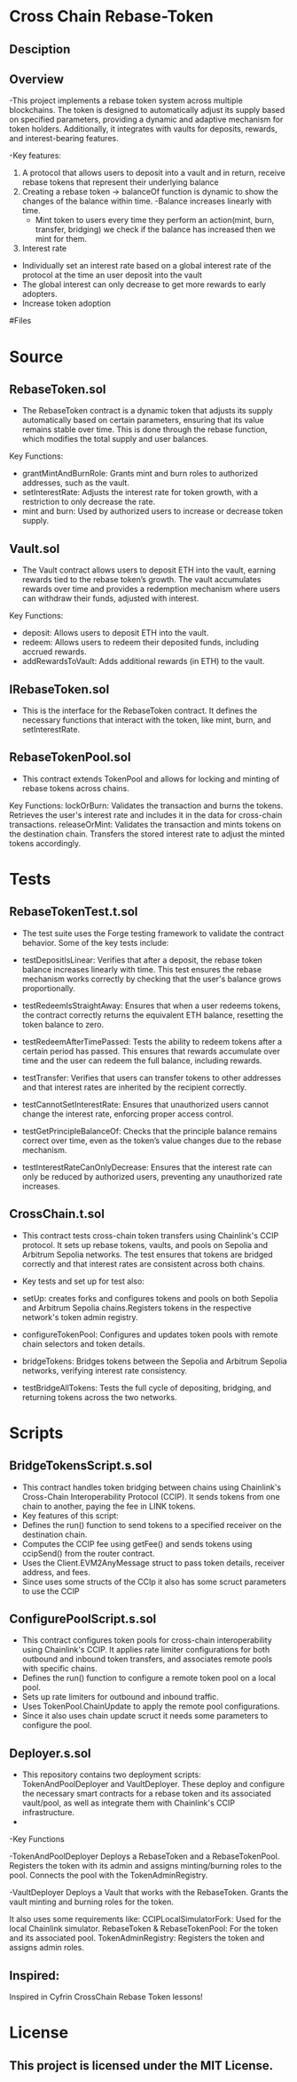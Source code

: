 # Cross Chain Rebase-Token
## Desciption
## Overview
-This project implements a rebase token system across multiple blockchains. The token is designed to automatically adjust its supply based on specified parameters, providing a dynamic and adaptive mechanism for token holders. Additionally, it integrates with vaults for deposits, rewards, and interest-bearing features.

-Key features:
1. A protocol that allows users to deposit into a vault and in return, receive rebase tokens that represent their underlying balance
2. Creating a rebase token -> balanceOf function is dynamic to show the changes of the balance within time.
    -Balance increases linearly with time.
    - Mint token to users every time they perform an action(mint, burn, transfer, bridging) we check if the balance has increased then we mint for them.
3. Interest rate
- Individually set an interest rate based on a global interest rate of the protocol at the time an user deposit into the vault
- The global interest can only decrease to get more rewards to early adopters.
- Increase token adoption


#Files

# Source
## RebaseToken.sol
- The RebaseToken contract is a dynamic token that adjusts its supply automatically based on certain parameters, ensuring that its value remains stable over time. This is done through the rebase function, which modifies the total supply and user balances.

Key Functions:
- grantMintAndBurnRole: Grants mint and burn roles to authorized addresses, such as the vault.
- setInterestRate: Adjusts the interest rate for token growth, with a restriction to only decrease the rate.
- mint and burn: Used by authorized users to increase or decrease token supply.

## Vault.sol
- The Vault contract allows users to deposit ETH into the vault, earning rewards tied to the rebase token’s growth. The vault accumulates rewards over time and provides a redemption mechanism where users can withdraw their funds, adjusted with interest.

Key Functions:
- deposit: Allows users to deposit ETH into the vault.
- redeem: Allows users to redeem their deposited funds, including accrued rewards.
- addRewardsToVault: Adds additional rewards (in ETH) to the vault.

## IRebaseToken.sol
- This is the interface for the RebaseToken contract. It defines the necessary functions that interact with the token, like mint, burn, and setInterestRate.

## RebaseTokenPool.sol
 - This contract extends TokenPool and allows for locking and minting of rebase tokens across chains.

Key Functions:
lockOrBurn:
Validates the transaction and burns the tokens.
Retrieves the user's interest rate and includes it in the data for cross-chain transactions.
releaseOrMint:
Validates the transaction and mints tokens on the destination chain.
Transfers the stored interest rate to adjust the minted tokens accordingly.

# Tests
## RebaseTokenTest.t.sol
- The test suite uses the Forge testing framework to validate the contract behavior. Some of the key tests include:

- testDepositIsLinear: Verifies that after a deposit, the rebase token balance increases linearly with time. This test ensures the rebase mechanism works correctly by checking that the user's balance grows proportionally.

- testRedeemIsStraightAway: Ensures that when a user redeems tokens, the contract correctly returns the equivalent ETH balance, resetting the token balance to zero.
 
- testRedeemAfterTimePassed: Tests the ability to redeem tokens after a certain period has passed. This ensures that rewards accumulate over time and the user can redeem the full balance, including rewards.

- testTransfer: Verifies that users can transfer tokens to other addresses and that interest rates are inherited by the recipient correctly.
 
- testCannotSetInterestRate: Ensures that unauthorized users cannot change the interest rate, enforcing proper access control.

- testGetPrincipleBalanceOf: Checks that the principle balance remains correct over time, even as the token’s value changes due to the rebase mechanism.

- testInterestRateCanOnlyDecrease: Ensures that the interest rate can only be reduced by authorized users, preventing any unauthorized rate increases.

## CrossChain.t.sol
- This contract tests cross-chain token transfers using Chainlink's CCIP protocol. It sets up rebase tokens, vaults, and pools on Sepolia and Arbitrum Sepolia networks. The test ensures that tokens are bridged correctly and that interest rates are consistent across both chains.

- Key tests and set up for test also:
- setUp: creates forks and configures tokens and pools on both Sepolia and Arbitrum Sepolia chains.Registers tokens in the respective network's token admin registry.
- configureTokenPool: Configures and updates token pools with remote chain selectors and token details.
- bridgeTokens: Bridges tokens between the Sepolia and Arbitrum Sepolia networks, verifying interest rate consistency.
- testBridgeAllTokens: Tests the full cycle of depositing, bridging, and returning tokens across the two networks.


# Scripts

## BridgeTokensScript.s.sol
- This contract handles token bridging between chains using Chainlink's Cross-Chain Interoperability Protocol (CCIP). It sends tokens from one chain to another, paying the fee in LINK tokens.
- Key features of this script:
- Defines the run() function to send tokens to a specified receiver on the destination chain.
- Computes the CCIP fee using getFee() and sends tokens using ccipSend() from the router contract.
- Uses the Client.EVM2AnyMessage struct to pass token details, receiver address, and fees.
- Since uses some structs of the CCIp it also has some scruct parameters to use the CCIP

## ConfigurePoolScript.s.sol
- This contract configures token pools for cross-chain interoperability using Chainlink's CCIP. It applies rate limiter configurations for both outbound and inbound token transfers, and associates remote pools with specific chains.
- Defines the run() function to configure a remote token pool on a local pool.
- Sets up rate limiters for outbound and inbound traffic.
- Uses TokenPool.ChainUpdate to apply the remote pool configurations.
- Since it also uses chain update scruct it needs some parameters to configure the pool.

## Deployer.s.sol
- This repository contains two deployment scripts: TokenAndPoolDeployer and VaultDeployer. These deploy and configure the necessary smart contracts for a rebase token and its associated vault/pool, as well as integrate them with Chainlink's CCIP infrastructure.
- 
-Key Functions

-TokenAndPoolDeployer
Deploys a RebaseToken and a RebaseTokenPool.
Registers the token with its admin and assigns minting/burning roles to the pool.
Connects the pool with the TokenAdminRegistry.

-VaultDeployer
Deploys a Vault that works with the RebaseToken.
Grants the vault minting and burning roles for the token.

It also uses some requirements like:
CCIPLocalSimulatorFork: Used for the local Chainlink simulator.
RebaseToken & RebaseTokenPool: For the token and its associated pool.
TokenAdminRegistry: Registers the token and assigns admin roles.

## Inspired:
Inspired in Cyfrin CrossChain Rebase Token lessons!

# License
##  This project is licensed under the MIT License.
  
